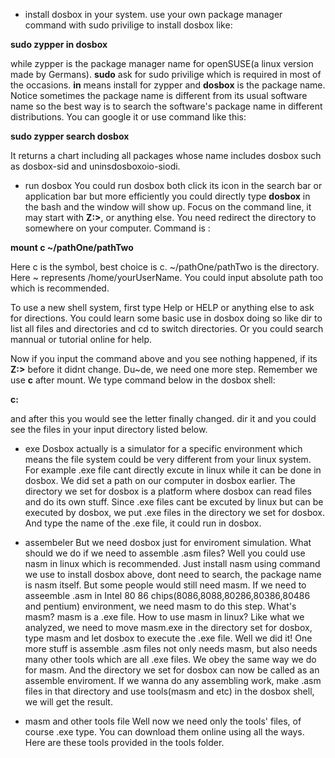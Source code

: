 * install dosbox in your system.
use your own package manager command with sudo privilige to install dosbox like:

**sudo zypper in dosbox**

while zypper is the package manager name for openSUSE(a linux version made by Germans). **sudo** ask for sudo privilige which is required in most of the occasions. **in** means install for zypper and **dosbox** is the package name. Notice sometimes the package name is different from its usual software name so the best way is to search the software's package name in different distributions. You can google it or use command like this:

**sudo zypper search dosbox**

It returns a chart including all packages whose name includes dosbox such as dosbox-sid and uninsdosboxoio-siodi.

* run dosbox
You could run dosbox both click its icon in the search bar or application bar but more efficiently you could directly type **dosbox** in the bash and the window will show up. Focus on the command line, it may start with **Z:>**, or anything else. You need redirect the directory to somewhere on your computer. Command is :

**mount c ~/pathOne/pathTwo**

Here c is the symbol, best choice is c. ~/pathOne/pathTwo is the directory. Here ~ represents /home/yourUserName. You could input absolute path too which is recommended.

To use a new shell system, first type Help or HELP or anything else to ask for directions. You could learn some basic use in dosbox doing so like dir to list all files and directories and cd to switch directories. Or you could search mannual or tutorial online for help.

Now if you input the command above and you see nothing happened, if its **Z:>** before it didnt change. Du~de, we need one more step. Remember we use **c** after mount. We type command below in the dosbox shell:

**c:**

and after this you would see the letter finally changed. dir it and you could see the files in your input directory listed below.

* exe
Dosbox actually is a simulator for a specific environment which means the file system could be very different from your linux system. For example .exe file cant directly excute in linux while it can be done in dosbox. We did set a path on our computer in dosbox earlier. The directory we set for dosbox is a platform where dosbox can read files and do its own stuff. Since .exe files cant be excuted by linux but can be executed by dosbox, we put .exe files in the directory we set for dosbox. And type the name of the .exe file, it could run in dosbox.

* assembeler
But we need dosbox just for enviroment simulation. What should we do if we need to assemble .asm files? Well you could use nasm in linux which is recommended. Just install nasm using command we use to install dosbox above, dont need to search, the package name is nasm itself. But some people would still need masm. If we need to asseemble .asm in Intel 80 86 chips(8086,8088,80286,80386,80486 and pentium) environment, we need masm to do this step. What's masm? masm is a .exe file. How to use masm in linux? Like what we analyzed, we need to move masm.exe in the directory set for dosbox, type masm and let dosbox to execute the .exe file. Well we did it! One more stuff is assemble .asm files not only needs masm, but also needs many other tools which are all .exe files. We obey the same way we do for masm. And the directory we set for dosbox can now be called as an assemble enviroment. If we wanna do any assembling work, make .asm files in that directory and use tools(masm and etc) in the dosbox shell, we will get the result.

* masm and other tools file
Well now we need only the tools' files, of course .exe type. You can download them online using all the ways. Here are these tools provided in the tools folder.
